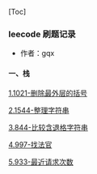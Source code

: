 [Toc]

### leecode  刷题记录 

* 作者：gqx

#### 一、栈

[1.1021-删除最外层的括号](https://github.com/1741493004/leecode/blob/main/数据结构/栈/1021删除最外层的括号.md)

[2.1544-整理字符串](https://github.com/1741493004/leecode/blob/main/数据结构/栈/1544整理字符串.md)

[3.844-比较含退格字符串](https://github.com/1741493004/leecode/blob/main/数据结构/栈/844比较含退格的字符串.md)

[4.997-找法官](https://github.com/1741493004/leecode/blob/main/数据结构/图/997找到小镇的法官.md)

[5.933-最近请求次数](https://github.com/1741493004/leecode/blob/main/数据结构/队列/933最近的请求次数.md)

